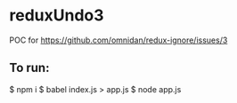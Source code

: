 # reduxUndo3
POC for https://github.com/omnidan/redux-ignore/issues/3

## To run:
$ npm i
$ babel index.js > app.js
$ node app.js
